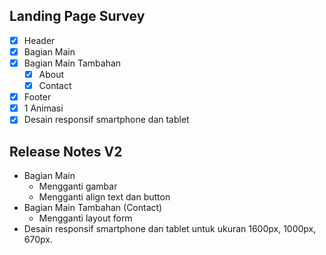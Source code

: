 ## Landing Page Survey
- [x] Header 
- [x] Bagian Main 
- [x] Bagian Main Tambahan
  - [x] About 
  - [x] Contact
- [x] Footer 
- [x] 1 Animasi 
- [x] Desain responsif smartphone dan tablet

## Release Notes V2
- Bagian Main 
  - Mengganti gambar
  - Mengganti align text dan button
- Bagian Main Tambahan (Contact)
  - Mengganti layout form
- Desain responsif smartphone dan tablet untuk ukuran 1600px, 1000px, 670px.

